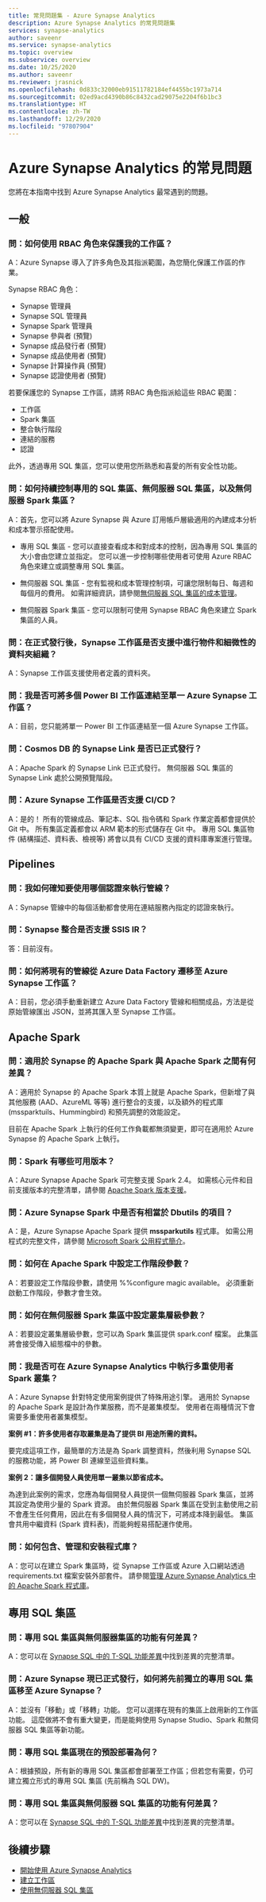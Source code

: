 ```yaml
---
title: 常見問題集 - Azure Synapse Analytics
description: Azure Synapse Analytics 的常見問題集
services: synapse-analytics
author: saveenr
ms.service: synapse-analytics
ms.topic: overview
ms.subservice: overview
ms.date: 10/25/2020
ms.author: saveenr
ms.reviewer: jrasnick
ms.openlocfilehash: 0d833c32000eb91511782184ef4455bc1973a714
ms.sourcegitcommit: 02ed9acd4390b86c8432cad29075e2204f6b1bc3
ms.translationtype: HT
ms.contentlocale: zh-TW
ms.lasthandoff: 12/29/2020
ms.locfileid: "97807904"
---
```

# <a name="azure-synapse-analytics-frequently-asked-questions"></a>Azure Synapse Analytics 的常見問題

您將在本指南中找到 Azure Synapse Analytics 最常遇到的問題。

## <a name="general"></a>一般

### <a name="q-how-can-i-use-rbac-roles-to-secure-my-workspace"></a>問：如何使用 RBAC 角色來保護我的工作區？

A：Azure Synapse 導入了許多角色及其指派範圍，為您簡化保護工作區的作業。

Synapse RBAC 角色：
* Synapse 管理員
* Synapse SQL 管理員
* Synapse Spark 管理員
* Synapse 參與者 (預覽)
* Synapse 成品發行者 (預覽)
* Synapse 成品使用者 (預覽)
* Synapse 計算操作員 (預覽)
* Synapse 認證使用者 (預覽)

若要保護您的 Synapse 工作區，請將 RBAC 角色指派給這些 RBAC 範圍：
* 工作區
* Spark 集區
* 整合執行階段
* 連結的服務
* 認證

此外，透過專用 SQL 集區，您可以使用您所熟悉和喜愛的所有安全性功能。

### <a name="q-how-do-i-control-cont-dedicated-sql-pools-serverless-sql-pools-and-serverless-spark-pools"></a>問：如何持續控制專用的 SQL 集區、無伺服器 SQL 集區，以及無伺服器 Spark 集區？

A：首先，您可以將 Azure Synapse 與 Azure 訂用帳戶層級適用的內建成本分析和成本警示搭配使用。

- 專用 SQL 集區 - 您可以直接查看成本和對成本的控制，因為專用 SQL 集區的大小會由您建立並指定。 您可以進一步控制哪些使用者可使用 Azure RBAC 角色來建立或調整專用 SQL 集區。

- 無伺服器 SQL 集區 - 您有監視和成本管理控制項，可讓您限制每日、每週和每個月的費用。 如需詳細資訊，請參閱[無伺服器 SQL 集區的成本管理](./sql/data-processed.md)。 

- 無伺服器 Spark 集區 - 您可以限制可使用 Synapse RBAC 角色來建立 Spark 集區的人員。  

### <a name="q-will-synapse-workspace-support-folder-organization-of-objects-and-granularity-at-ga"></a>問：在正式發行後，Synapse 工作區是否支援中進行物件和細微性的資料夾組織？

A：Synapse 工作區支援使用者定義的資料夾。

### <a name="q-can-i-link-more-than-one-power-bi-workspace-to-a-single-azure-synapse-workspace"></a>問：我是否可將多個 Power BI 工作區連結至單一 Azure Synapse 工作區？
    
A：目前，您只能將單一 Power BI 工作區連結至一個 Azure Synapse 工作區。 

### <a name="q-is-synapse-link-to-cosmos-db-ga"></a>問：Cosmos DB 的 Synapse Link 是否已正式發行？

A：Apache Spark 的 Synapse Link 已正式發行。 無伺服器 SQL 集區的 Synapse Link 處於公開預覽階段。

### <a name="q-does-azure-synapse-workspace-support-cicd"></a>問：Azure Synapse 工作區是否支援 CI/CD？ 

A：是的！ 所有的管線成品、筆記本、SQL 指令碼和 Spark 作業定義都會提供於 Git 中。 所有集區定義都會以 ARM 範本的形式儲存在 Git 中。 專用 SQL 集區物件 (結構描述、資料表、檢視等) 將會以具有 CI/CD 支援的資料庫專案進行管理。

## <a name="pipelines"></a>Pipelines

### <a name="q-how-do-i-ensure-i-know-what-credential-is-being-used-to-run-a-pipeline"></a>問：我如何確知要使用哪個認證來執行管線？ 

A：Synapse 管線中的每個活動都會使用在連結服務內指定的認證來執行。

### <a name="q-are-ssis-irs-supported-in-synapse-integrate"></a>問：Synapse 整合是否支援 SSIS IR？

 答：目前沒有。 

### <a name="q-how-do-i-migrate-existing-pipelines-from-azure-data-factory-to-an-azure-synapse-workspace"></a>問：如何將現有的管線從 Azure Data Factory 遷移至 Azure Synapse 工作區？

A：目前，您必須手動重新建立 Azure Data Factory 管線和相關成品，方法是從原始管線匯出 JSON，並將其匯入至 Synapse 工作區。

## <a name="apache-spark"></a>Apache Spark

### <a name="q-what-is-the-difference-between-apache-spark-for-synapse-and-apache-spark"></a>問：適用於 Synapse 的 Apache Spark 與 Apache Spark 之間有何差異？

A：適用於 Synapse 的 Apache Spark 本質上就是 Apache Spark，但新增了與其他服務 (AAD、AzureML 等等) 進行整合的支援，以及額外的程式庫 (mssparktuils、Hummingbird) 和預先調整的效能設定。

目前在 Apache Spark 上執行的任何工作負載都無須變更，即可在適用於 Azure Synapse 的 Apache Spark 上執行。 

### <a name="q-what-versions-of-spark-are-available"></a>問：Spark 有哪些可用版本？

A：Azure Synapse Apache Spark 可完整支援 Spark 2.4。 如需核心元件和目前支援版本的完整清單，請參閱 [Apache Spark 版本支援](./spark/apache-spark-version-support.md)。

### <a name="q-is-there-an-equivalent-of-dbutils-in-azure-synapse-spark"></a>問：Azure Synapse Spark 中是否有相當於 Dbutils 的項目？

A：是，Azure Synapse Apache Spark 提供 **mssparkutils** 程式庫。 如需公用程式的完整文件，請參閱 [Microsoft Spark 公用程式簡介](./spark/microsoft-spark-utilities.md)。

### <a name="q-how-do-i-set-session-parameters-in-apache-spark"></a>問：如何在 Apache Spark 中設定工作階段參數？

A：若要設定工作階段參數，請使用 %%configure magic available。 必須重新啟動工作階段，參數才會生效。 

### <a name="q-how-do-i-set-cluster-level-parameters-in-a-serverless-spark-pool"></a>問：如何在無伺服器 Spark 集區中設定叢集層級參數？

A：若要設定叢集層級參數，您可以為 Spark 集區提供 spark.conf 檔案。 此集區將會接受傳入組態檔中的參數。 

### <a name="q-can-i-run-a-multi-user-spark-cluster-in-azure-synapse-analytics"></a>問：我是否可在 Azure Synapse Analytics 中執行多重使用者 Spark 叢集？
 
A：Azure Synapse 針對特定使用案例提供了特殊用途引擎。 適用於 Synapse 的 Apache Spark 是設計為作業服務，而不是叢集模型。 使用者在兩種情況下會需要多重使用者叢集模型。

**案例 #1：許多使用者存取叢集是為了提供 BI 用途所需的資料。**

要完成這項工作，最簡單的方法是為 Spark 調整資料，然後利用 Synapse SQL 的服務功能，將 Power BI 連線至這些資料集。

**案例 2：讓多個開發人員使用單一叢集以節省成本。**
 
為達到此案例的需求，您應為每個開發人員提供一個無伺服器 Spark 集區，並將其設定為使用少量的 Spark 資源。 由於無伺服器 Spark 集區在受到主動使用之前不會產生任何費用，因此在有多個開發人員的情況下，可將成本降到最低。 集區會共用中繼資料 (Spark 資料表)，而能夠輕易搭配運作使用。

### <a name="q-how-do-i-include-manage-and-install-libraries"></a>問：如何包含、管理和安裝程式庫？

A：您可以在建立 Spark 集區時，從 Synapse 工作區或 Azure 入口網站透過 requirements.txt 檔案安裝外部套件。 請參閱[管理 Azure Synapse Analytics 中的 Apache Spark 程式庫](./spark/apache-spark-azure-portal-add-libraries.md)。

## <a name="dedicated-sql-pools"></a>專用 SQL 集區

### <a name="q-what-are-the-functional-differences-between-dedicated-sql-pools-and-serverless-pools"></a>問：專用 SQL 集區與無伺服器集區的功能有何差異？

A：您可以在 [Synapse SQL 中的 T-SQL 功能差異](./sql/overview-features.md)中找到差異的完整清單。

### <a name="q-now-that-azure-synapse-is-ga-how-do-i-move-my-dedicated-sql-pools-that-were-previously-standalone-into-azure-synapse"></a>問：Azure Synapse 現已正式發行，如何將先前獨立的專用 SQL 集區移至 Azure Synapse？ 

A：並沒有「移動」或「移轉」功能。 您可以選擇在現有的集區上啟用新的工作區功能。 這麼做將不會有重大變更，而是能夠使用 Synapse Studio、Spark 和無伺服器 SQL 集區等新功能。

### <a name="q-what-is-the-default-deployment-of-dedicated-sql-pools-now"></a>問：專用 SQL 集區現在的預設部署為何？ 

A：根據預設，所有新的專用 SQL 集區都會部署至工作區；但若您有需要，仍可建立獨立形式的專用 SQL 集區 (先前稱為 SQL DW)。 


### <a name="q-what-are-the-functional-differences-between-dedicated-sql-pools-and-serverless-sql-pools"></a>問：專用 SQL 集區與無伺服器 SQL 集區的功能有何差異？

A：您可以在 [Synapse SQL 中的 T-SQL 功能差異](./sql/overview-features.md)中找到差異的完整清單。

## <a name="next-steps"></a>後續步驟

* [開始使用 Azure Synapse Analytics](get-started.md)
* [建立工作區](quickstart-create-workspace.md)
* [使用無伺服器 SQL 集區](quickstart-sql-on-demand.md)
